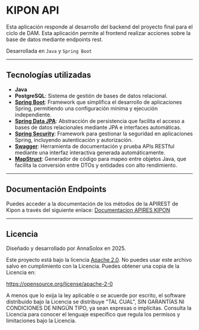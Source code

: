 # KIPON API

Esta aplicación responde al desarrollo del backend del proyecto final para el ciclo de DAM.
Esta aplicación permite al frontend realizar acciones sobre la base de datos mediante endpoints rest.

Desarrollada en `Java` y `Spring Boot`

---
## Tecnologías utilizadas

- **Java**
- **PostgreSQL**: Sistema de gestión de bases de datos relacional.
- **[Spring Boot](https://spring.io/projects/spring-boot)**: Framework que simplifica el desarrollo de aplicaciones
  Spring, permitiendo una configuración
  mínima y ejecución independiente.
- **[Spring Data JPA](https://spring.io/projects/spring-data-jpa)**: Abstracción de persistencia que facilita el acceso
  a bases de datos relacionales mediante JPA e interfaces automáticas.
- **[Spring Security](https://spring.io/projects/spring-security)**: Framework para gestionar la seguridad en aplicaciones Spring, incluyendo autenticación y autorización.
- **[Swagger](https://swagger.io/tools/swagger-ui/)**: Herramienta de documentación y prueba APIs RESTful mediante una interfaz interactiva generada automáticamente.
- **[MapStruct](https://mapstruct.org/)**: Generador de código para mapeo entre objetos Java, que facilita la conversión entre DTOs y entidades con alto rendimiento.

---

## Documentación Endpoints
Puedes acceder a la documentación de los métodos de la APIREST de Kipon a través del siguiente enlace:
[Documentacion APIRES KIPON](http://kipon-api.us-east-1.elasticbeanstalk.com:8080/swagger-ui/index.html#/)

---

## Licencia
Diseñado y desarrollado por AnnaSolox en 2025.

Este proyecto está bajo la licencia [Apache 2.0](/LICENSE).
No puedes usar este archivo salvo en cumplimiento con la Licencia.
Puedes obtener una copia de la Licencia en:

https://opensource.org/license/apache-2-0

A menos que lo exija la ley aplicable o se acuerde por escrito, el software distribuido bajo la Licencia se distribuye "TAL CUAL", SIN GARANTÍAS NI CONDICIONES DE NINGÚN TIPO, ya sean expresas o implícitas.
Consulta la Licencia para conocer el lenguaje específico que regula los permisos y limitaciones bajo la Licencia.